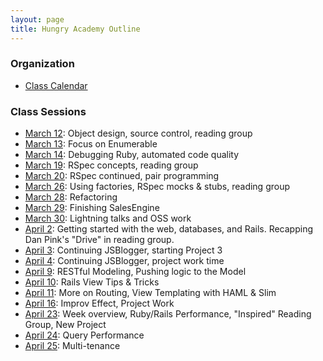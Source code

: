 ```yaml
---
layout: page
title: Hungry Academy Outline
---
```


### Organization

* [Class Calendar](https://www.google.com/calendar/b/0/embed?src=Y2FzaW1pcmNyZWF0aXZlLmNvbV81OW9xYjc5MmFiMTU1ZmkyajZvbG9kZDlwNEBncm91cC5jYWxlbmRhci5nb29nbGUuY29t&gsessionid=4uGp_6a8TT0ejyQ6vocanw)

### Class Sessions

* [March 12](sessions/20120312.html): Object design, source control, reading group
* [March 13](sessions/20120313.html): Focus on Enumerable
* [March 14](sessions/20120314.html): Debugging Ruby, automated code quality
* [March 19](sessions/20120319.html): RSpec concepts, reading group
* [March 20](sessions/20120320.html): RSpec continued, pair programming
* [March 26](sessions/20120326.html): Using factories, RSpec mocks & stubs, reading group
* [March 28](sessions/20120328.html): Refactoring
* [March 29](sessions/20120329.html): Finishing SalesEngine
* [March 30](sessions/20120330.html): Lightning talks and OSS work
* [April 2](sessions/20120402.html): Getting started with the web, databases, and Rails. Recapping Dan Pink's "Drive" in reading group.
* [April 3](sessions/20120403.html): Continuing JSBlogger, starting Project 3
* [April 4](sessions/20120404.html): Continuing JSBlogger, project work time
* [April 9](sessions/20120409.html): RESTful Modeling, Pushing logic to the Model
* [April 10](sessions/20120410.html): Rails View Tips & Tricks
* [April 11](sessions/20120411.html): More on Routing, View Templating with HAML & Slim
* [April 16](sessions/20120416.html): Improv Effect, Project Work
* [April 23](sessions/20120423.html): Week overview, Ruby/Rails Performance, "Inspired" Reading Group, New Project
* [April 24](sessions/20120424.html): Query Performance
* [April 25](sessions/20120425.html): Multi-tenance

